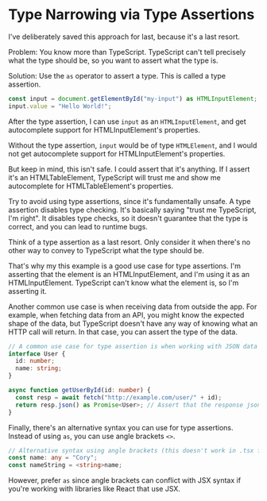 # Type Narrowing via Type Assertions

I've deliberately saved this approach for last, because it's a last resort.

Problem: You know more than TypeScript. TypeScript can't tell precisely what the type should be, so you want to assert what the type is.

Solution: Use the `as` operator to assert a type. This is called a type assertion.

```ts
const input = document.getElementById("my-input") as HTMLInputElement;
input.value = "Hello World!";
```

After the type assertion, I can use `input` as an `HTMLInputElement`, and get autocomplete support for HTMLInputElement's properties.

Without the type assertion, `input` would be of type `HTMLElement`, and I would not get autocomplete support for HTMLInputElement's properties.

But keep in mind, this isn't safe. I could assert that it's anything. If I assert it's an HTMLTableElement, TypeScript will trust me and show me autocomplete for HTMLTableElement's properties.

Try to avoid using type assertions, since it's fundamentally unsafe. A type assertion disables type checking. It's basically saying "trust me TypeScript, I'm right". It disables type checks, so it doesn't guarantee that the type is correct, and you can lead to runtime bugs.

Think of a type assertion as a last resort. Only consider it when there's no other way to convey to TypeScript what the type should be.

That's why my this example is a good use case for type assertions. I'm asserting that the element is an HTMLInputElement, and I'm using it as an HTMLInputElement. TypeScript can't know what the element is, so I'm asserting it.

Another common use case is when receiving data from outside the app. For example, when fetching data from an API, you might know the expected shape of the data, but TypeScript doesn't have any way of knowing what an HTTP call will return. In that case, you can assert the type of the data.

```ts
// A common use case for type assertion is when working with JSON data fetched from an API.
interface User {
  id: number;
  name: string;
}

async function getUserById(id: number) {
  const resp = await fetch("http://example.com/user/" + id);
  return resp.json() as Promise<User>; // Assert that the response json is of type `User`.
}
```

Finally, there's an alternative syntax you can use for type assertions. Instead of using `as`, you can use angle brackets `<>`.

```ts
// Alternative syntax using angle brackets (this doesn't work in .tsx files, due to syntax conflict with JSX)
const name: any = "Cory";
const nameString = <string>name;
```

However, prefer `as` since angle brackets can conflict with JSX syntax if you're working with libraries like React that use JSX.

